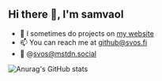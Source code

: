 ## Hi there 👋, I'm samvaol

- 📝 I sometimes do projects on [my website](https://svos.fi/)
- 📫 You can reach me at github@svos.fi
- 🐘 @svos@mstdn.social





 ![Anurag's GitHub stats](https://github-readme-stats.vercel.app/api?username=samvaol&show_icons=true&theme=radical)</div>


